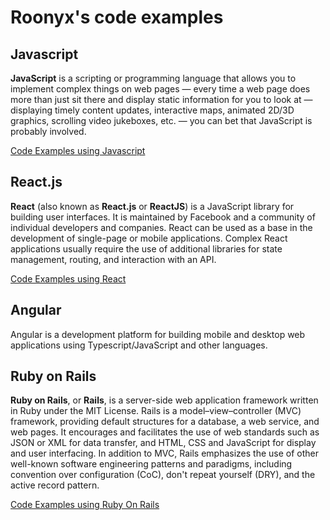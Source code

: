 # Roonyx's code examples

## Javascript

**JavaScript** is a scripting or programming language that allows you to implement complex things on
web pages — every time a web page does more than just sit there and display static information
for you to look at — displaying timely content updates, interactive maps, animated 2D/3D graphics,
scrolling video jukeboxes, etc. — you can bet that JavaScript is probably involved.

[Code Examples using Javascript](/javascript)

## React.js

**React** (also known as **React.js** or **ReactJS**) is a JavaScript library for building user 
interfaces. It is maintained by Facebook and a community of individual developers and companies.
React can be used as a base in the development of single-page or mobile applications. Complex React 
applications usually require the use of additional libraries for state management, routing, 
and interaction with an API.

[Code Examples using React](/react)


## Angular
Angular is a development platform for building mobile and desktop web applications using 
Typescript/JavaScript and other languages.


## Ruby on Rails

**Ruby on Rails**, or **Rails**, is a server-side web application framework written in Ruby under
the MIT License. Rails is a model–view–controller (MVC) framework, providing default structures
for a database, a web service, and web pages. It encourages and facilitates the use of web standards
such as JSON or XML for data transfer, and HTML, CSS and JavaScript for display and user interfacing.
In addition to MVC, Rails emphasizes the use of other well-known software engineering patterns
and paradigms, including convention over configuration (CoC), don't repeat yourself (DRY), and
the active record pattern.

[Code Examples using Ruby On Rails](/rails)
